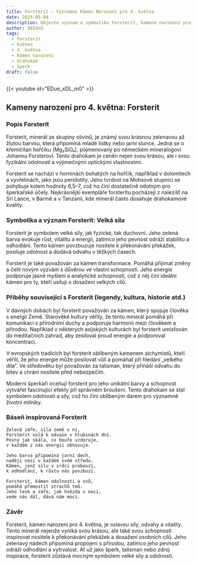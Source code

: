 ```yaml
---
title: Forsterit – Významný Kámen Narození pro 4. května
date: 2025-05-04
description: Objevte význam a symboliku Forsterit, kamene narození pro 4. května, který symbolizuje Velká síla. Přečtěte si legendy a inspirující příběhy.
author: 365dnů
tags:
  - forsterit
  - květen
  - 4. května
  - kámen narození
  - drahokam
  - šperk
draft: false
---
```


{{< youtube id="EDue_xDL_m0" >}}

## Kameny narození pro 4. května: Forsterit

### Popis Forsterit

Forsterit, minerál ze skupiny olivínů, je známý svou krásnou zelenavou až žlutou barvou, která připomíná mladé lístky nebo jarní slunce. Jedná se o křemičitan hořčíku (Mg₂SiO₄), pojmenovaný po německém mineralogovi Johannu Forsterovi. Tento drahokam je ceněn nejen svou krásou, ale i svou fyzikální odolností a výjimečnými optickými vlastnostmi.

Forsterit se nachází v horninách bohatých na hořčík, například v dolomitech a vyvřelinách, jako jsou peridotity. Jeho tvrdost na Mohsově stupnici se pohybuje kolem hodnoty 6,5–7, což ho činí dostatečně odolným pro šperkařské účely. Nejkrásnější exempláře forsteritu pocházejí z nalezišť na Srí Lance, v Barmě a v Tanzanii, kde minerál často dosahuje drahokamové kvality.

### Symbolika a význam Forsterit: Velká síla

Forsterit je symbolem velké síly, jak fyzické, tak duchovní. Jeho zelená barva evokuje růst, vitalitu a energii, zatímco jeho pevnost odráží stabilitu a odhodlání. Tento kámen povzbuzuje nositele k překonávání překážek, posiluje odolnost a dodává odvahu v těžkých časech.

Forsterit je také považován za kámen transformace. Pomáhá přijímat změny a čelit novým výzvám s důvěrou ve vlastní schopnosti. Jeho energie podporuje jasné myšlení a analytické schopnosti, což z něj činí ideální kámen pro ty, kteří usilují o dosažení velkých cílů.

### Příběhy související s Forsterit (legendy, kultura, historie atd.)

V dávných dobách byl forsterit považován za kámen, který spojuje člověka s energií Země. Starověké kultury věřily, že tento minerál pomáhá při komunikaci s přírodními duchy a podporuje harmonii mezi člověkem a přírodou. Například v některých asijských kulturách byl forsterit umisťován do meditačních zahrad, aby zesiloval proud energie a podporoval koncentraci.

V evropských tradicích byl forsterit oblíbeným kamenem alchymistů, kteří věřili, že jeho energie může posilovat vůli a pomáhat při hledání „velkého díla“. Ve středověku byl považován za talisman, který přináší odvahu do bitev a chrání nositele před nebezpečím.

Moderní šperkaři oceňují forsterit pro jeho unikátní barvy a schopnost vytvářet fascinující efekty při správném broušení. Tento drahokam se stal symbolem odolnosti a síly, což ho činí oblíbeným darem pro významné životní milníky.

### Báseň inspirovaná Forsterit

```
Zelená záře, síla země v ní,  
Forsterit volá k odvaze v hlubinách dní.  
Pevný jak skála, co bouře vzdoruje,  
v každém z nás energii obnovuje.

Jeho barva připomíná jarní dech,  
naději nosí v každém svém středu.  
Kámen, jenž sílu v srdci probouzí,  
k odhodlání, k růstu nás povzbuzí.

Forsterit, kámen odolnosti a snů,  
pomáhá přemostit strachů tmů.  
Jeho lesk a záře, jak hvězda v noci,  
vede nás dál, dává nám moci.
```

### Závěr

Forsterit, kámen narození pro 4. května, je oslavou síly, odvahy a vitality. Tento minerál nejenže vyniká svou krásou, ale také svou schopností inspirovat nositele k překonávání překážek a dosažení osobních cílů. Jeho zelenavý nádech připomíná propojení s přírodou, zatímco jeho pevnost odráží odhodlání a vytrvalost. Ať už jako šperk, talisman nebo zdroj inspirace, forsterit zůstává mocným symbolem velké síly a odolnosti.